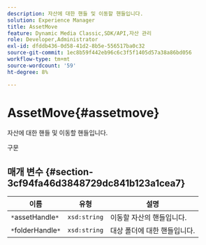 ```yaml
---
description: 자산에 대한 핸들 및 이동할 핸들입니다.
solution: Experience Manager
title: AssetMove
feature: Dynamic Media Classic,SDK/API,자산 관리
role: Developer,Administrator
exl-id: dfddb436-0d58-41d2-8b5e-556517ba0c32
source-git-commit: 1ec8b59f442eb96c6c3f5f1405d57a38a86bd056
workflow-type: tm+mt
source-wordcount: '59'
ht-degree: 8%

---
```


# AssetMove{#assetmove}

자산에 대한 핸들 및 이동할 핸들입니다.

구문

## 매개 변수 {#section-3cf94fa46d3848729dc841b123a1cea7}

| 이름 | 유형 | 설명 |
|---|---|---|
| `*`assetHandle`*` | `xsd:string` | 이동할 자산의 핸들입니다. |
| `*`folderHandle`*` | `xsd:string` | 대상 폴더에 대한 핸들입니다. |
